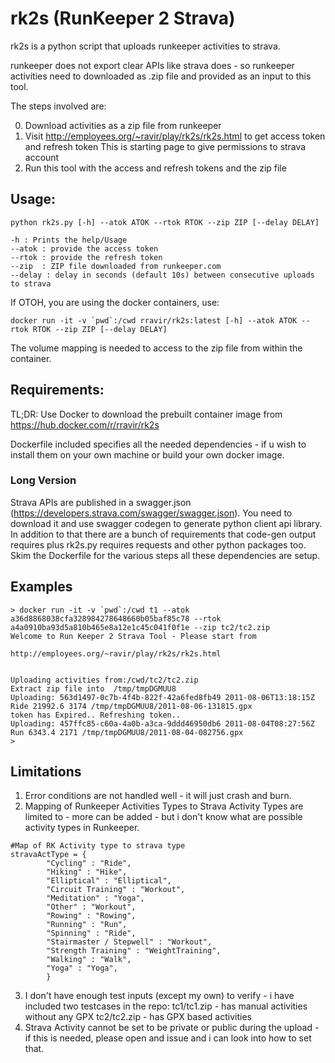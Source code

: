 # rk2s (RunKeeper 2 Strava)

rk2s is a python script that uploads runkeeper activities to strava.

runkeeper does not export clear APIs like strava does - so runkeeper activities need to 
downloaded as .zip file and provided as an input to this tool.

The steps involved are:

0. Download activities as a zip file from runkeeper
1. Visit http://employees.org/~ravir/play/rk2s/rk2s.html to get access token and refresh token
   This is starting page to give permissions to strava account
2. Run this tool with the access and refresh tokens and the zip file 


## Usage:

```
python rk2s.py [-h] --atok ATOK --rtok RTOK --zip ZIP [--delay DELAY]

-h : Prints the help/Usage
--atok : provide the access token
--rtok : provide the refresh token
--zip  : ZIP file downloaded from runkeeper.com
--delay : delay in seconds (default 10s) between consecutive uploads to strava
```

If OTOH, you are using the docker containers, use:
```
docker run -it -v `pwd`:/cwd rravir/rk2s:latest [-h] --atok ATOK --rtok RTOK --zip ZIP [--delay DELAY]
```
The volume mapping is needed to access to the zip file from within the container.

## Requirements:
TL;DR: Use Docker to download the prebuilt container image from https://hub.docker.com/r/rravir/rk2s

Dockerfile included specifies all the needed dependencies - if u wish to install them on your own machine or
build your own docker image.

### Long Version
Strava APIs are published in a swagger.json (https://developers.strava.com/swagger/swagger.json).
You need to download it and use swagger codegen to generate python client api library. In addition to
that there are a bunch of requirements that code-gen output requires plus rk2s.py requires requests and other
python packages too. Skim the Dockerfile for the various steps all these dependencies are setup.

## Examples

```
> docker run -it -v `pwd`:/cwd t1 --atok a36d8868038cfa328984278648660b05baf85c78 --rtok a4a0910ba93d5a810b465e8a12e1c45c041f0f1e --zip tc2/tc2.zip
Welcome to Run Keeper 2 Strava Tool - Please start from

http://employees.org/~ravir/play/rk2s/rk2s.html


Uploading activities from:/cwd/tc2/tc2.zip
Extract zip file into  /tmp/tmpDGMUU8
Uploading: 563d1497-0c7b-4f4b-822f-42a6fed8fb49 2011-08-06T13:18:15Z Ride 21992.6 3174 /tmp/tmpDGMUU8/2011-08-06-131815.gpx
token has Expired.. Refreshing token..
Uploading: 457ffc85-c60a-4a0b-a3ca-9ddd46950db6 2011-08-04T08:27:56Z Run 6343.4 2171 /tmp/tmpDGMUU8/2011-08-04-082756.gpx
> 
```


## Limitations
1. Error conditions are not handled well - it will just crash and burn.
2. Mapping of Runkeeper Activities Types to Strava Activity Types are limited to - more can be added - but i don't know
what are possible activity types in Runkeeper.
```
#Map of RK Activity type to strava type
stravaActType = {
        "Cycling" : "Ride",
        "Hiking" : "Hike",
        "Elliptical" : "Elliptical",
        "Circuit Training" : "Workout",
        "Meditation" : "Yoga",
        "Other" : "Workout",
        "Rowing" : "Rowing",
        "Running" : "Run",
        "Spinning" : "Ride",
        "Stairmaster / Stepwell" : "Workout",
        "Strength Training" : "WeightTraining",
        "Walking" : "Walk",
        "Yoga" : "Yoga",
        }
```
3. I don't have enough test inputs (except my own) to verify - i have included two testcases in the repo:
   tc1/tc1.zip - has manual activities without any GPX
   tc2/tc2.zip - has GPX based activities
4. Strava Activity cannot be set to be private or public during the upload - if this is needed, please open
and issue and i can look into how to set that.

